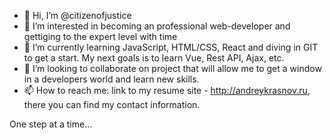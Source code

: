 - 👋 Hi, I’m @citizenofjustice
- 👀 I’m interested in becoming an professional web-developer and gettiging to the expert level with time
- 🌱 I’m currently learning JavaScript, HTML/CSS, React and diving in GIT to get a start. My next goals is to learn Vue, Rest API, Ajax, etc.
- 💞️ I’m looking to collaborate on project that will allow me to get a window in a developers world and learn new skills.
- 📫 How to reach me: link to my resume site - http://andreykrasnov.ru, there you can find my contact information.

One step at a time...
